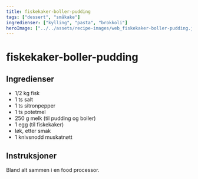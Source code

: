 ```yaml
---
title: fiskekaker-boller-pudding
tags: ["dessert", "småkake"]
ingredienser: ["kylling", "pasta", "brokkoli"]
heroImage: ["../../assets/recipe-images/web_fiskekaker-boller-pudding.jpg"]
---
```


# fiskekaker-boller-pudding

## Ingredienser

- 1/2 kg fisk
- 1 ts salt
- 1 ts sitronpepper
- 1 ts potetmel
- 250 g melk (til pudding og boller)
- 1 egg (til fiskekaker)
- løk, etter smak
- 1 knivsnodd muskatnøtt

## Instruksjoner

Bland alt sammen i en food processor.

